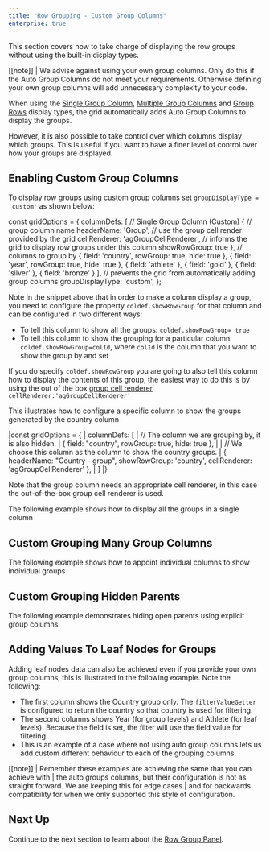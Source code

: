 ```yaml
---
title: "Row Grouping - Custom Group Columns"
enterprise: true
---
```


This section covers how to take charge of displaying the row groups without using the built-in display types. 

[[note]]
| We advise against using your own group columns. Only do this if the Auto Group Columns do not meet your requirements. Otherwise defining your own group columns will add unnecessary complexity to your code.

When using the [Single Group Column](../grouping-single-group-column/), [Multiple Group Columns](../grouping-multiple-group-columns/)
and [Group Rows](../grouping-group-rows/) display types, the grid automatically adds Auto Group Columns to display the groups.

However, it is also possible to take control over which columns display which groups. This is useful if you want to have
a finer level of control over how your groups are displayed.

## Enabling Custom Group Columns

To display row groups using custom group columns set `groupDisplayType = 'custom'` as shown below:

<snippet spaceBetweenProperties="true">
const gridOptions = {
    columnDefs: [
        // Single Group Column (Custom)
        { 
            // group column name
            headerName: 'Group',
            // use the group cell render provided by the grid
            cellRenderer: 'agGroupCellRenderer', 
            // informs the grid to display row groups under this column
            showRowGroup: true 
        },
        // columns to group by
        { field: 'country', rowGroup: true, hide: true },
        { field: 'year', rowGroup: true, hide: true },
        { field: 'athlete' },
        { field: 'gold' },
        { field: 'silver' },
        { field: 'bronze' }
    ], 
    // prevents the grid from automatically adding group columns 
    groupDisplayType: 'custom',
};
</snippet>

Note in the snippet above that in order to make a column display a group, you need to configure the property 
`coldef.showRowGroup` for that column and can be configured in two different ways:

- To tell this column to show all the groups: `coldef.showRowGroup= true`
- To tell this column to show the grouping for a particular column: `coldef.showRowGroup=colId`, where `colId` is the column that you want to show the group by and set

If you do specify `coldef.showRowGroup` you are going to also tell this column how to display the contents of this group, the easiest way to do this is by using the out of the box [group cell renderer](/cell-rendering/) `cellRenderer:'agGroupCellRenderer'`

This illustrates how to configure a specific column to show the groups generated by the country column

<snippet>
|const gridOptions = {
|    columnDefs: [
|        // The column we are grouping by, it is also hidden.
|        { field: "country", rowGroup: true, hide: true },
|
|        // We choose this column as the column to show the country groups.
|        { headerName: "Country - group", showRowGroup: 'country', cellRenderer: 'agGroupCellRenderer' },
|    ]
|}
</snippet>

Note that the group column needs an appropriate cell renderer, in this case the out-of-the-box group cell renderer is used.

The following example shows how to display all the groups in a single column

<grid-example title='Custom Grouping Single Group Column' name='custom-grouping-single-group-column' type='generated' options='{ "enterprise": true, "exampleHeight": 505, "modules": ["clientside", "rowgrouping"] }'></grid-example>

## Custom Grouping Many Group Columns

The following example shows how to appoint individual columns to show individual groups

<grid-example title='Custom Grouping Many Group Columns' name='custom-grouping-many-group-columns' type='generated' options='{ "enterprise": true, "exampleHeight": 515, "modules": ["clientside", "rowgrouping"] }'></grid-example>

## Custom Grouping Hidden Parents

The following example demonstrates hiding open parents using explicit group columns.

<grid-example title='Custom Grouping Hidden Parents' name='custom-grouping-hidden-parents' type='generated' options='{ "enterprise": true, "exampleHeight": 550, "modules": ["clientside", "rowgrouping"] }'></grid-example>

## Adding Values To Leaf Nodes for Groups

Adding leaf nodes data can also be achieved even if you provide your own group columns, this is illustrated in the following example. Note the following:

- The first column shows the Country group only. The `filterValueGetter` is configured to return the country so that country is used for filtering.
- The second columns shows Year (for group levels) and Athlete (for leaf levels). Because the field is set, the filter will use the field value for filtering.
- This is an example of a case where not using auto group columns lets us add custom different behaviour to each of the grouping columns.

<grid-example title='Adding Values To Leaf Nodes for Groups' name='adding-values-to-leaf-nodes-for-groups' type='generated' options='{ "enterprise": true, "exampleHeight": 515, "modules": ["clientside", "rowgrouping", "menu", "columnpanel", "setfilter"]}'></grid-example>

[[note]]
| Remember these examples are achieving the same that you can achieve with
| the auto groups columns, but their configuration is not as straight forward. We are keeping this for edge cases
| and for backwards compatibility for when we only supported this style of configuration.

## Next Up

Continue to the next section to learn about the [Row Group Panel](../grouping-group-panel/).